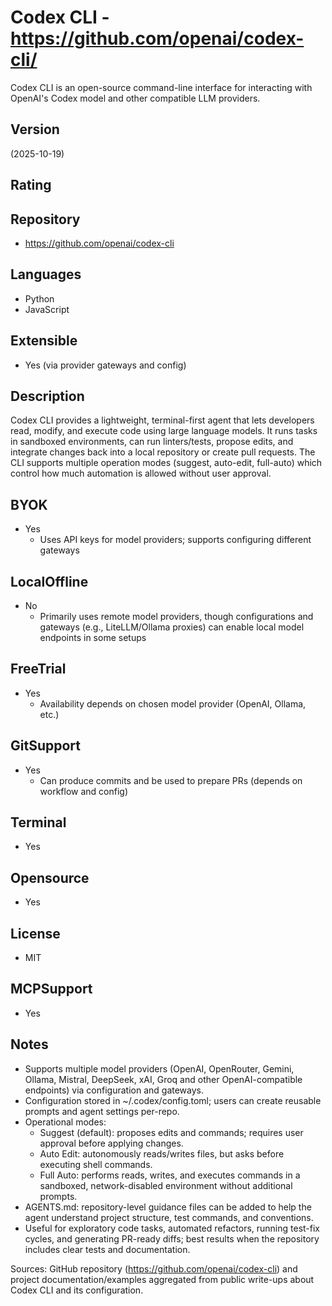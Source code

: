 # Codex CLI - https://github.com/openai/codex-cli/
Codex CLI is an open-source command-line interface for interacting with OpenAI's Codex model and other compatible LLM providers.
## Version
 (2025-10-19)
## Rating


## Repository
- https://github.com/openai/codex-cli
## Languages
- Python
- JavaScript
## Extensible
- Yes (via provider gateways and config)
## Description
Codex CLI provides a lightweight, terminal-first agent that lets developers read, modify, and execute code using large language models. It runs tasks in sandboxed environments, can run linters/tests, propose edits, and integrate changes back into a local repository or create pull requests. The CLI supports multiple operation modes (suggest, auto-edit, full-auto) which control how much automation is allowed without user approval.
## BYOK
- Yes
  - Uses API keys for model providers; supports configuring different gateways
## LocalOffline
- No
  - Primarily uses remote model providers, though configurations and gateways (e.g., LiteLLM/Ollama proxies) can enable local model endpoints in some setups
## FreeTrial
- Yes
  - Availability depends on chosen model provider (OpenAI, Ollama, etc.)
## GitSupport
- Yes
  - Can produce commits and be used to prepare PRs (depends on workflow and config)
## Terminal
- Yes
## Opensource
- Yes
## License
- MIT
## MCPSupport
- Yes
## Notes
- Supports multiple model providers (OpenAI, OpenRouter, Gemini, Ollama, Mistral, DeepSeek, xAI, Groq and other OpenAI-compatible endpoints) via configuration and gateways.
- Configuration stored in ~/.codex/config.toml; users can create reusable prompts and agent settings per-repo.
- Operational modes:
  - Suggest (default): proposes edits and commands; requires user approval before applying changes.
  - Auto Edit: autonomously reads/writes files, but asks before executing shell commands.
  - Full Auto: performs reads, writes, and executes commands in a sandboxed, network-disabled environment without additional prompts.
- AGENTS.md: repository-level guidance files can be added to help the agent understand project structure, test commands, and conventions.
- Useful for exploratory code tasks, automated refactors, running test-fix cycles, and generating PR-ready diffs; best results when the repository includes clear tests and documentation.

Sources: GitHub repository (https://github.com/openai/codex-cli) and project documentation/examples aggregated from public write-ups about Codex CLI and its configuration.
